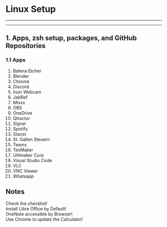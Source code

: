 # Linux Setup

---
---

## 1. Apps, zsh setup, packages, and GitHub Repositories

### 1.1 Apps

1. Balena Etcher
1. Blender
1. Chrome
1. Discord
1. Iruin Webcam
1. JabRef
1. Mixxx
1. OBS
1. OneDrive
1. Qtractor
1. Signal
1. Spotify
1. Stacer
1. St. Gallen Steuern
1. Teams
1. TexMaker
1. Ultimaker Cura
1. Visual Studio Code
1. VLC
1. VNC Viewer
1. Whatsapp

## Notes

Check the checklist!  
Install Libre Office by Default!  
OneNote accessible by Browser!  
Use Chrome to update the Calculator!